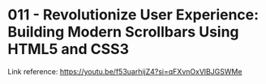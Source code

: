 # 011 - Revolutionize User Experience: Building Modern Scrollbars Using HTML5 and CSS3

Link reference: https://youtu.be/f53uarhijZ4?si=qFXvnOxVlBJGSWMe
